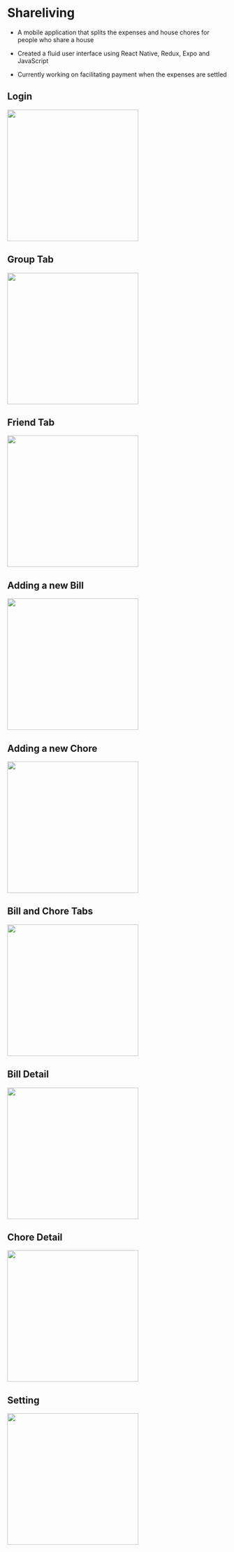 # Shareliving
- A mobile application that splits the expenses and house chores for people who share a house

- Created a fluid user interface using React Native, Redux, Expo and JavaScript

- Currently working on facilitating payment when the expenses are settled

## Login

<img src="https://user-images.githubusercontent.com/33583168/45282341-93002100-b515-11e8-9eb7-16ac1368e587.gif" width="300">


## Group Tab

<img src="https://user-images.githubusercontent.com/33583168/45282340-93002100-b515-11e8-880c-a4a0d459f876.gif" width="300">


## Friend Tab

<img src="https://user-images.githubusercontent.com/33583168/45282338-93002100-b515-11e8-8d3d-3a2c18260e39.gif" width="300">


## Adding a new Bill

<img src="https://user-images.githubusercontent.com/33583168/45282342-93002100-b515-11e8-8a2e-016201ae09b2.gif" width="300">


## Adding a new Chore

<img src="https://user-images.githubusercontent.com/33583168/45282343-9398b780-b515-11e8-8c77-4eb9edaa819d.gif" width="300">


## Bill and Chore Tabs

<img src="https://user-images.githubusercontent.com/33583168/45282345-9398b780-b515-11e8-8b9e-405e05303ffa.gif" width="300">


## Bill Detail

<img src="https://user-images.githubusercontent.com/33583168/45282282-72d06200-b515-11e8-8012-1a19b4e983a6.gif" width="300">


## Chore Detail

<img src="https://user-images.githubusercontent.com/33583168/45282337-92678a80-b515-11e8-96d7-ed973f4c2b48.gif" width="300">


## Setting

<img src="https://user-images.githubusercontent.com/33583168/45282344-9398b780-b515-11e8-84f8-c3ae87d5495d.gif" width="300">

